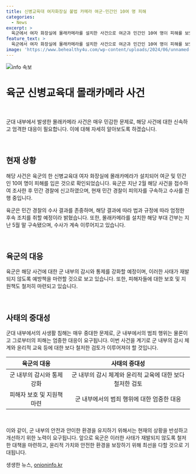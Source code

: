 ```yaml
---
title: 신병교육대 여자화장실 불법 카메라 여군·민간인 10여 명 피해
categories:
  - News
excerpt: >
  육군에서 여자 화장실에 몰래카메라를 설치한 사건으로 여군과 민간인 10여 명이 피해를 보았습니다. 육군은 신고를 받고 조사를 진행한 뒤 민간 경찰에 사건을 이첩했으며, 피의자는 이미 구속됐습니다. 현재 민간 경찰이 수사를 진행 중이며, 육군은 수사 결과에 따라 엄정한 조치를 취할 것이라고 밝혔습니다.
feature_text: >
  육군에서 여자 화장실에 몰래카메라를 설치한 사건으로 여군과 민간인 10여 명이 피해를 보았습니다. 육군은 신고를 받고 조사를 진행한 뒤 민간 경찰에 사건을 이첩했으며, 피의자는 이미 구속됐습니다. 현재 민간 경찰이 수사를 진행 중이며, 육군은 수사 결과에 따라 엄정한 조치를 취할 것이라고 밝혔습니다.
image: 'https://www.behealthy4u.com/wp-content/uploads/2024/06/unnamed-file.png'
---
```


<p><img src="https://www.behealthy4u.com/wp-content/uploads/2024/06/unnamed-file.png" alt="info 속보" /></p>

<h1 data-ke-size="size26">육군 신병교육대 몰래카메라 사건</h1>

<p data-ke-size="size16">&nbsp;</p>

<p>군대 내부에서 발생한 몰래카메라 사건은 매우 민감한 문제로, 해당 사건에 대한 신속하고 엄격한 대응이 필요합니다. 이에 대해 자세히 알아보도록 하겠습니다.</p>

<p data-ke-size="size16">&nbsp;</p>

<h2 data-ke-size="size26">현재 상황</h2>

<p data-ke-size="size16">해당 사건은 육군의 한 신병교육대 여자 화장실에 몰래카메라가 설치되어 여군 및 민간인 10여 명이 피해를 입은 것으로 확인되었습니다. 육군은 지난 2월 해당 사건을 접수하여 조사한 후 민간 경찰에 신고하였으며, 현재 민간 경찰이 피의자를 구속하고 수사를 진행 중입니다.</p>

<p data-ke-size="size16">육군은 민간 경찰의 수사 결과를 존중하며, 해당 결과에 따라 법과 규정에 따라 엄정한 후속 조치를 취할 예정이라 밝혔습니다. 또한, 몰래카메라를 설치한 해당 부대 간부는 지난 5월 말 구속됐으며, 수사가 계속 이루어지고 있습니다.</p>

<p data-ke-size="size16">&nbsp;</p>

<h2 data-ke-size="size26">육군의 대응</h2>

<p data-ke-size="size16">육군은 해당 사건에 대한 군 내부의 감시와 통제를 강화할 예정이며, 이러한 사태가 재발되지 않도록 예방책을 마련할 것으로 보고 있습니다. 또한, 피해자들에 대한 보호 및 지원책도 철저히 마련되고 있습니다.</p>

<p data-ke-size="size16">&nbsp;</p>

<h2 data-ke-size="size26">사태의 중대성</h2>

<p data-ke-size="size16">군대 내부에서의 사생활 침해는 매우 중대한 문제로, 군 내부에서의 범죄 행위는 물론이고 그로부터의 피해는 엄중한 대응이 요구됩니다. 이번 사건을 계기로 군 내부의 감시 체계와 윤리적 교육 등에 대한 보다 철저한 검토가 이루어져야 할 것입니다.</p>

<table>
<thead>
    <tr>
        <th style="text-align: center;">육군의 대응</th>
        <th style="text-align: center;">사태의 중대성</th>
    </tr>
</thead>
<tbody>
    <tr>
        <td style="text-align: center;">군 내부의 감시와 통제 강화</td>
        <td style="text-align: center;">군 내부의 감시 체계와 윤리적 교육에 대한 보다 철저한 검토</td>
    </tr>
    <tr>
        <td style="text-align: center;">피해자 보호 및 지원책 마련</td>
        <td style="text-align: center;">군 내부에서의 범죄 행위에 대한 엄중한 대응</td>
    </tr>
</tbody>
</table>

<p data-ke-size="size16">&nbsp;</p>

<p>이와 같이, 군 내부의 안전과 안이한 환경을 유지하기 위해서는 현재의 상황을 반성하고 개선하기 위한 노력이 요구됩니다. 앞으로 육군은 이러한 사태가 재발되지 않도록 철저한 대책을 마련하고, 윤리적 가치와 안전한 환경을 보장하기 위해 최선을 다할 것으로 기대됩니다.</p>
생생한 뉴스, <a href="https://onioninfo.kr" rel="dofollow">onioninfo.kr</a>


